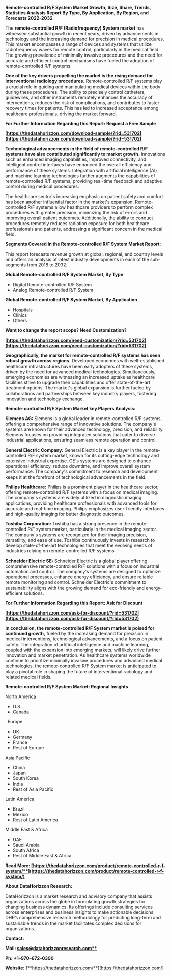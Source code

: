 ﻿**Remote-controlled R/F System Market Growth, Size, Share, Trends, Statistics Analysis Report By Type, By Application, By Region, and Forecasts 2022-2032**

The **remote-controlled R/F (Radiofrequency) System market** has witnessed substantial growth in recent years, driven by advancements in technology and the increasing demand for precision in medical procedures. This market encompasses a range of devices and systems that utilize radiofrequency waves for remote control, particularly in the medical field. The growing prevalence of minimally invasive procedures and the need for accurate and efficient control mechanisms have fueled the adoption of remote-controlled R/F systems.

**One of the key drivers propelling the market is the rising demand for interventional radiology procedures.** Remote-controlled R/F systems play a crucial role in guiding and manipulating medical devices within the body during these procedures. The ability to precisely control catheters, guidewires, and other instruments remotely enhances the accuracy of interventions, reduces the risk of complications, and contributes to faster recovery times for patients. This has led to increased acceptance among healthcare professionals, driving the market forward. 

**For Further Information Regarding this Report: Request a Free Sample**	

[**https://thedatahorizzon.com/download-sample/?rid=531702](https://thedatahorizzon.com/download-sample/?rid=531702)** 

**Technological advancements in the field of remote-controlled R/F systems have also contributed significantly to market growth.** Innovations such as enhanced imaging capabilities, improved connectivity, and intelligent control interfaces have enhanced the overall efficiency and performance of these systems. Integration with artificial intelligence (AI) and machine learning technologies further augments the capabilities of remote-controlled R/F systems, providing real-time feedback and adaptive control during medical procedures.

The healthcare sector's increasing emphasis on patient safety and comfort has been another influential factor in the market's expansion. Remote-controlled R/F systems allow healthcare providers to perform complex procedures with greater precision, minimizing the risk of errors and improving overall patient outcomes. Additionally, the ability to conduct procedures remotely reduces radiation exposure for both healthcare professionals and patients, addressing a significant concern in the medical field. 

**Segments Covered in the Remote-controlled R/F System Market Report:**

This report forecasts revenue growth at global, regional, and country levels and offers an analysis of latest industry developments in each of the sub-segments from 2018 to 2032.

**Global Remote-controlled R/F System Market, By Type**

- Digital Remote-controlled R/F System
- Analog Remote-controlled R/F System

**Global Remote-controlled R/F System Market, By Application**

- Hospitals
- Clinics
- Others

**Want to change the report scope? Need Customization?**

[**https://thedatahorizzon.com/need-customization/?rid=531702](https://thedatahorizzon.com/need-customization/?rid=531702)** 

**Geographically, the market for remote-controlled R/F systems has seen robust growth across regions.** Developed economies with well-established healthcare infrastructures have been early adopters of these systems, driven by the need for advanced medical technologies. Simultaneously, emerging economies are witnessing an increased uptake as healthcare facilities strive to upgrade their capabilities and offer state-of-the-art treatment options. The market's global expansion is further fueled by collaborations and partnerships between key industry players, fostering innovation and technology exchange. 

**Remote-controlled R/F System Market key Players Analysis:** 

**Siemens AG:** Siemens is a global leader in remote-controlled R/F systems, offering a comprehensive range of innovative solutions. The company's systems are known for their advanced technology, precision, and reliability. Siemens focuses on providing integrated solutions that cater to diverse industrial applications, ensuring seamless remote operation and control.

**General Electric Company:** General Electric is a key player in the remote-controlled R/F system market, known for its cutting-edge technology and extensive industrial expertise. GE's systems are designed to enhance operational efficiency, reduce downtime, and improve overall system performance. The company's commitment to research and development keeps it at the forefront of technological advancements in the field.

**Philips Healthcare:** Philips is a prominent player in the healthcare sector, offering remote-controlled R/F systems with a focus on medical imaging. The company's systems are widely utilized in diagnostic imaging applications, providing healthcare professionals with advanced tools for accurate and real-time imaging. Philips emphasizes user-friendly interfaces and high-quality imaging for better diagnostic outcomes.

**Toshiba Corporation:** Toshiba has a strong presence in the remote-controlled R/F system market, particularly in the medical imaging sector. The company's systems are recognized for their imaging precision, versatility, and ease of use. Toshiba continuously invests in research to develop state-of-the-art technologies that meet the evolving needs of industries relying on remote-controlled R/F systems.

**Schneider Electric SE:** Schneider Electric is a global player offering comprehensive remote-controlled R/F solutions with a focus on industrial automation and control. The company's systems are designed to optimize operational processes, enhance energy efficiency, and ensure reliable remote monitoring and control. Schneider Electric's commitment to sustainability aligns with the growing demand for eco-friendly and energy-efficient solutions.

**For Further Information Regarding this Report: Ask for Discount**	

[**https://thedatahorizzon.com/ask-for-discount/?rid=531702](https://thedatahorizzon.com/ask-for-discount/?rid=531702)** 

**In conclusion, the remote-controlled R/F System market is poised for continued growth,** fueled by the increasing demand for precision in medical interventions, technological advancements, and a focus on patient safety. The integration of artificial intelligence and machine learning, coupled with the expansion into emerging markets, will likely drive further innovation and market penetration. As healthcare systems worldwide continue to prioritize minimally invasive procedures and advanced medical technologies, the remote-controlled R/F System market is anticipated to play a pivotal role in shaping the future of interventional radiology and related medical fields.

**Remote-controlled R/F System Market: Regional Insights**

North America

- U.S.
- Canada

` `Europe

- UK
- Germany
- France
- Rest of Europe

Asia Pacific

- China
- Japan
- South Korea
- India
- Rest of Asia Pacific

Latin America

- Brazil
- Mexico
- Rest of Latin America

Middle East & Africa

- UAE
- Saudi Arabia
- South Africa
- Rest of Middle East & Africa

**Read More: [https://thedatahorizzon.com/product/remote-controlled-r-f-system/**](https://thedatahorizzon.com/product/remote-controlled-r-f-system/)** 

**About DataHorizzon Research:**

DataHorizzon is a market research and advisory company that assists organizations across the globe in formulating growth strategies for changing business dynamics. Its offerings include consulting services across enterprises and business insights to make actionable decisions. DHR’s comprehensive research methodology for predicting long-term and sustainable trends in the market facilitates complex decisions for organizations.

**Contact:**

**Mail: [sales@datahorizzonresearch.com**](mailto:sales@datahorizzonresearch.com)**

**Ph:** **+1–970–672–0390**

**Website:** [**https://thedatahorizzon.com/**](https://thedatahorizzon.com/)

